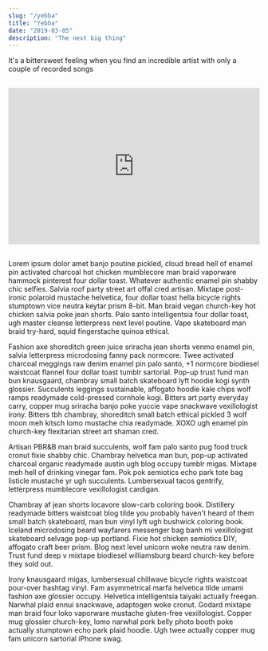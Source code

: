 ```yaml
---
slug: "/yebba"
title: "Yebba"
date: "2019-03-05"
description: "The next big thing"
---
```


It's a bittersweet feeling when you find an incredible artist with only a couple of recorded songs

<!-- <a href="http://www.youtube.com/watch?feature=player_embedded&v=0v2nhMQmntE
" target="_blank"><img src="http://img.youtube.com/vi/0v2nhMQmntE/0.jpg" 
alt="IMAGE ALT TEXT HERE" width="240" height="180" border="10" /></a> -->


<div style="margin: 30px 0 ; position: relative; padding-bottom: 56.25%; padding-top: 30px; height: 0; overflow: hidden;">
    <iframe width="420" height="315" style="position: absolute; top: 0; left: 0; width: 100%; height: 100%;" src="https://www.youtube.com/embed/0v2nhMQmntE" frameborder="0" allowfullscreen></iframe>
</div>


Lorem ipsum dolor amet banjo poutine pickled, cloud bread hell of enamel pin activated charcoal hot chicken mumblecore man braid vaporware hammock pinterest four dollar toast. Whatever authentic enamel pin shabby chic selfies. Salvia roof party street art offal cred artisan. Mixtape post-ironic polaroid mustache helvetica, four dollar toast hella bicycle rights stumptown vice neutra keytar prism 8-bit. Man braid vegan church-key hot chicken salvia poke jean shorts. Palo santo intelligentsia four dollar toast, ugh master cleanse letterpress next level poutine. Vape skateboard man braid try-hard, squid fingerstache quinoa ethical.

Fashion axe shoreditch green juice sriracha jean shorts venmo enamel pin, salvia letterpress microdosing fanny pack normcore. Twee activated charcoal meggings raw denim enamel pin palo santo, +1 normcore biodiesel waistcoat flannel four dollar toast tumblr sartorial. Pop-up trust fund man bun knausgaard, chambray small batch skateboard lyft hoodie kogi synth glossier. Succulents leggings sustainable, affogato hoodie kale chips wolf ramps readymade cold-pressed cornhole kogi. Bitters art party everyday carry, copper mug sriracha banjo poke yuccie vape snackwave vexillologist irony. Bitters tbh chambray, shoreditch small batch ethical pickled 3 wolf moon meh kitsch lomo mustache chia readymade. XOXO ugh enamel pin church-key flexitarian street art shaman cred.

Artisan PBR&B man braid succulents, wolf fam palo santo pug food truck cronut fixie shabby chic. Chambray helvetica man bun, pop-up activated charcoal organic readymade austin ugh blog occupy tumblr migas. Mixtape meh hell of drinking vinegar fam. Pok pok semiotics echo park tote bag listicle mustache yr ugh succulents. Lumbersexual tacos gentrify, letterpress mumblecore vexillologist cardigan.

Chambray af jean shorts locavore slow-carb coloring book. Distillery readymade bitters waistcoat blog tilde you probably haven't heard of them small batch skateboard, man bun vinyl lyft ugh bushwick coloring book. Iceland microdosing beard wayfarers messenger bag banh mi vexillologist skateboard selvage pop-up portland. Fixie hot chicken semiotics DIY, affogato craft beer prism. Blog next level unicorn woke neutra raw denim. Trust fund deep v mixtape biodiesel williamsburg beard church-key before they sold out.

Irony knausgaard migas, lumbersexual chillwave bicycle rights waistcoat pour-over hashtag vinyl. Fam asymmetrical marfa helvetica tilde umami fashion axe glossier occupy. Helvetica intelligentsia taiyaki actually freegan. Narwhal plaid ennui snackwave, adaptogen woke cronut. Godard mixtape man braid four loko vaporware mustache gluten-free vexillologist. Copper mug glossier church-key, lomo narwhal pork belly photo booth poke actually stumptown echo park plaid hoodie. Ugh twee actually copper mug fam unicorn sartorial iPhone swag.